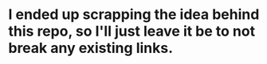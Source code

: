 # I ended up scrapping the idea behind this repo, so I'll just leave it be to not break any existing links.
